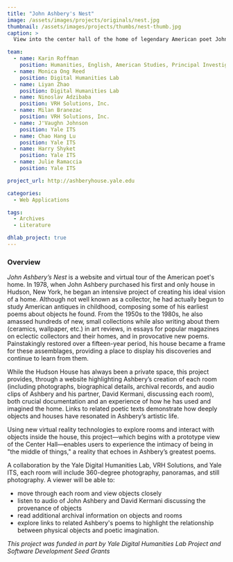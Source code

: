```yaml
---
title: "John Ashbery's Nest"
image: /assets/images/projects/originals/nest.jpg
thumbnail: /assets/images/projects/thumbs/nest-thumb.jpg
caption: >
  View into the center hall of the home of legendary American poet John Ashbery.

team:
  - name: Karin Roffman
    position: Humanities, English, American Studies, Principal Investigator
  - name: Monica Ong Reed
    position: Digital Humanities Lab
  - name: Liyan Zhao
    position: Digital Humanities Lab
  - name: Ninoslav Adzibaba
    position: VRH Solutions, Inc.
  - name: Milan Branezac
    position: VRH Solutions, Inc.
  - name: J'Vaughn Johnson
    position: Yale ITS
  - name: Chao Hang Lu
    position: Yale ITS
  - name: Harry Shyket
    position: Yale ITS
  - name: Julie Ramaccia
    position: Yale ITS

project_url: http://ashberyhouse.yale.edu

categories:
  - Web Applications

tags:
  - Archives
  - Literature

dhlab_project: true
---
```


### Overview

*John Ashbery’s Nest*  is a website and virtual tour of the American poet's home. In 1978, when John Ashbery purchased his first and only house in Hudson, New York, he began an intensive project of creating his ideal vision of a home. Although not well known as a collector, he had actually begun to study American antiques in childhood, composing some of his earliest poems about objects he found. From the 1950s to the 1980s, he also amassed hundreds of new, small collections while also writing about them (ceramics, wallpaper, etc.) in art reviews, in essays for popular magazines on eclectic collectors and their homes, and in provocative new poems. Painstakingly restored over a fifteen-year period, his house became a frame for these assemblages, providing a place to display his discoveries and continue to learn from them. 
 
While the Hudson House has always been a private space, this project provides, through a website highlighting Ashbery’s creation of each room (including photographs, biographical details, archival records, and audio clips of Ashbery and his partner, David Kermani, discussing each room), both crucial documentation and an experience of how he has used and imagined the home. Links to related poetic texts demonstrate how deeply objects and houses have resonated in Ashbery’s artistic life. 

Using new virtual reality technologies to explore rooms and interact with objects inside the house, this project—which begins with a prototype view of the Center Hall—enables users to experience the intimacy of being in "the middle of things," a reality that echoes in Ashbery’s greatest poems.  

A collaboration by the Yale Digital Humanities Lab, VRH Solutions, and Yale ITS, each room will include 360-degree photography, panoramas, and still photography. A viewer will be able to:

* move through each room and view objects closely
* listen to audio of John Ashbery and David Kermani discussing the provenance of objects
* read additional archival information on objects and rooms
* explore links to related Ashbery's poems to highlight the relationship between physical objects and poetic imagination.

*This project was funded in part by Yale Digital Humanities Lab Project and Software Development Seed Grants*
